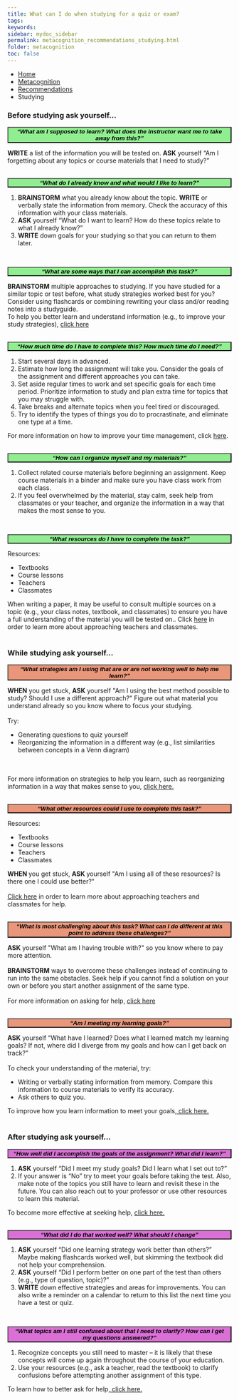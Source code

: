 ```yaml
---
title: What can I do when studying for a quiz or exam?
tags: 
keywords: 
sidebar: mydoc_sidebar
permalink: metacognition_recommendations_studying.html
folder: metacognition
toc: false
---
```


<style>
.question {
	font-size:135%; 
	color:#660066; 
	font-style: italic;
}
</style>

<ul class="breadcrumb">
    <li><a href="index.html">Home</a></li>
    <li><a href="metacognition.html">Metacognition</a></li>
    <li><a href="metacognition_recommendations.html">Recommendations</a></li>
    <li class="active">Studying</li>
</ul>

### Before studying ask yourself...

<button data-toggle="collapse" data-target="#studyingbefore1" style="background-color:LightGreen; width:100%"><b><i>“What am I supposed to learn? What does the instructor want me to take away from this?”</i></b></button>

<div id="studyingbefore1" class="collapse">
<b>WRITE</b> a list of the information you will be tested on. <b>ASK</b> yourself “Am I forgetting about any topics or course materials that I need to study?” 
<br>
<br>
</div>

<button data-toggle="collapse" data-target="#studyingbefore2" style="background-color:LightGreen; width:100%"><b><i>“What do I already know and what would I like to learn?”</i></b></button>

<div id="studyingbefore2" class="collapse">
<ol>
<li> <b>BRAINSTORM</b> what you already know about the topic. <b>WRITE</b> or verbally state the information from memory. Check the accuracy of this information with your class materials.</li>
<li> <b>ASK</b> yourself “What do I want to learn? How do these topics relate to what I already know?” </li>
<li> <b>WRITE</b> down goals for your studying so that you can return to them later.</li>
</ol>
<br>
</div>

<button data-toggle="collapse" data-target="#studyingbefore3" style="background-color:LightGreen; width:100%"><b><i>“What are some ways that I can accomplish this task?”</i></b></button>

<div id="studyingbefore3" class="collapse">
<b>BRAINSTORM</b> multiple approaches to studying. If you have studied for a similar topic or test before, what study strategies worked best for you? Consider using flashcards or combining rewriting your class and/or reading notes into a studyguide.
<br>
To help you better learn and understand information (e.g., to improve your study strategies), <a href="http://srl.daacs.net/understanding.html">click here</a>
<br>
<br>
</div>

<button data-toggle="collapse" data-target="#studyingbefore4" style="background-color:LightGreen; width:100%"><b><i>“How much time do I have to complete this? How much time do I need?”</i></b></button>

<div id="studyingbefore4" class="collapse">
<ol>
<li> Start several days in advanced. </li>
<li> Estimate how long the assignment will take you. Consider the goals of the assignment and different approaches you can take. </li>
<li> Set aside regular times to work and set specific goals for each time period. Prioritize information to study and plan extra time for topics that you may struggle with. </li>
<li> Take breaks and alternate topics when you feel tired or discouraged. </li>
<li> Try to identify the types of things you do to procrastinate, and eliminate one type at a time. </li>
</ol>
For more information on how to improve your time management, click <a href="http://srl.daacs.net/managing_time.html">here</a>.
<br>
<br>
</div>

<button data-toggle="collapse" data-target="#studyingbefore5" style="background-color:LightGreen; width:100%"><b><i>“How can I organize myself and my materials?”</i></b></button>

<div id="studyingbefore5" class="collapse">
<ol>
<li> Collect related course materials before beginning an assignment. Keep course materials in a binder and make sure you have class work from each class. </li>
<li> If you feel overwhelmed by the material, stay calm, seek help from classmates or your teacher, and organize the information in a way that makes the most sense to you. </li>
</ol>
<br>
</div> 

<button data-toggle="collapse" data-target="#studyingbefore6" style="background-color:LightGreen; width:100%"><b><i>“What resources do I have to complete the task?”</i></b></button>

<div id="studyingbefore6" class="collapse">
Resources:
<ul>
<li> Textbooks </li>
<li> Course lessons </li>
<li> Teachers </li>
<li> Classmates </li>
</ul>
When writing a paper, it may be useful to consult multiple sources on a topic (e.g., your class notes, textbook, and classmates) to ensure you have a full understanding of the material you will be tested on.. Click <a href="http://srl.daacs.net/help_seeking.html">here</a> in order to learn more about approaching teachers and classmates.
<br>
<br>
</div>

### While studying ask yourself...
  
  <button data-toggle="collapse" data-target="#studyingduring1" style="background-color:DarkSalmon; width:100%"><b><i>“What strategies am I using that are or are not working well to help me learn?”</i></b></button>

<div id="studyingduring1" class="collapse">
<b> WHEN</b> you get stuck, <b> ASK</b> yourself "Am I using the best method possible to study? Should I use a different approach?" Figure out what material you understand already so you know where to focus your studying.
<br>
<br>
Try:
<ul>
<li>Generating questions to quiz yourself</li>
<li>Reorganizing the information in a different way (e.g., list similarities between concepts in a Venn diagram)</li>
</ul>
<br>
<br>
For more information on strategies to help you learn, such as reorganizing information in a way that makes sense to you, <a href="http://srl.daacs.net/strategies.html">click here.</a>
<br>
<br>
</div>

<button data-toggle="collapse" data-target="#studyingduring2" style="background-color:DarkSalmon; width:100%"><b><i>“What other resources could I use to complete this task?”</i></b></button>

<div id="studyingduring2" class="collapse">
Resources:
<ul>
<li> Textbooks </li>
<li> Course lessons </li>
<li> Teachers </li>
<li> Classmates </li>
</ul>
<b> WHEN </b>you get stuck, <b> ASK </b>yourself "Am I using all of these resources? Is there one I could use better?"
<br>
<br>
<a href="http://srl.daacs.net/help_seeking.html"> Click here</a> in order to learn more about approaching teachers and classmates for help.
<br>
<br>
</div>

<button data-toggle="collapse" data-target="#studyingduring3" style="background-color:DarkSalmon; width:100%"><b><i>“What is most challenging about this task? What can I do different at this point to address these challenges?”</i></b></button>

<div id="studyingduring3" class="collapse">
<b>ASK</b> yourself "What am I having trouble with?" so you know where to pay more attention.
<br>
<br>
<b>BRAINSTORM</b> ways to overcome these challenges instead of continuing to run into the same obstacles. Seek help if you cannot find a solution on your own or before you start another assignment of the same type.
<br>
<br>
For more information on asking for help, <a href="http://srl.daacs.net/help_seeking.html">click here</a>
<br>
<br>
</div>

<button data-toggle="collapse" data-target="#studyingduring4" style="background-color:DarkSalmon; width:100%"><b><i>“Am I meeting my learning goals?”</i></b></button>

<div id="studyingduring4" class="collapse">
<b>ASK</b> yourself “What have I learned? Does what I learned match my learning goals? If not, where did I diverge from my goals and how can I get back on track?”
<br>
<br>
To check your understanding of the material, try:
<ul>
<li>Writing or verbally stating information from memory. Compare this information to course materials to verify its accuracy.</li>
<li>Ask others to quiz you.</li>
</ul>
To improve how you learn information to meet your goals,<a href="http://srl.daacs.net/understanding.html"> click here.</a>
<br>
<br>
</div>









### After studying ask yourself...

<button data-toggle="collapse" data-target="#studyingafter1" style="background-color:Orchid; width:100%"><b><i>“How well did I accomplish the goals of the assignment? What did I learn?”</i></b></button>

<div id="studyingafter1" class="collapse">
<ol>
<li><b>ASK</b> yourself “Did I meet my study goals? Did I learn what I set out to?” </li>
<li>If your answer is “No” try to meet your goals before taking the test. Also, make note of the topics you still have to learn and revisit these in the future. You can also reach out to your professor or use other resources to learn this material.</li>
</ol>
To become more effective at seeking help, <a href="http://srl.daacs.net/help_seeking.html">click here.</a>
<br>
<br>
</div>

<button data-toggle="collapse" data-target="#studyingafter2" style="background-color:Orchid; width:100%"><b><i>“What did I do that worked well? What should I change”</i></b></button>

<div id="studyingafter2" class="collapse">
<ol>
<li><b>ASK</b> yourself “Did one learning strategy work better than others?” Maybe making flashcards worked well, but skimming the textbook did not help your comprehension.</li>
<li><b>ASK</b> yourself “Did I perform better on one part of the test than others (e.g., type of question, topic)?” </li>
<li><b>WRITE</b> down effective strategies and areas for improvements. You can also write a reminder on a calendar to return to this list the next time you have a test or quiz. </li>
</ol>
<br>
</div>


<button data-toggle="collapse" data-target="#studyingafter3" style="background-color:Orchid; width:100%"><b><i>“What topics am I still confused about that I need to clarify? How can I get my questions answered?”</i></b></button>

<div id="studyingafter3" class="collapse">
<ol>
<li>Recognize concepts you still need to master – it is likely that these concepts will come up again throughout the course of your education.</li>
<li>Use your resources (e.g., ask a teacher, read the textbook) to clarify confusions before attempting another assignment of this type.</li>
</ol>
To learn how to better ask for help,<a href="http://srl.daacs.net/help_seeking.html"> click here.</a>
<br>
<br>
</div>




